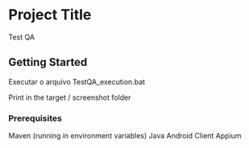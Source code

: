 # Project Title
Test QA

## Getting Started

Executar o arquivo TestQA_execution.bat

Print in the target / screenshot folder

### Prerequisites

Maven (running in environment variables)
Java 
Android
Client Appium 
